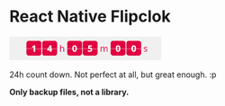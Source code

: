 # React Native Flipclok

![](flipclock.gif) 

24h count down. Not perfect at all, but great enough. :p

**Only backup files, not a library.**
